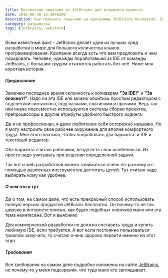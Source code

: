 ```yaml
---
title: Бесплатная лицензия от JetBrains для открытого проекта.
date: 2016-08-26 13:49+0300
description: Как получить лицензию на программы JetBrains бесплатно. Intellij Idea, PhpStorm, WebStorm и прочие продукты бесплатная лицензия.
category: разработка
tags: [jetbrains, webstorm]
---
```


Всем известный факт - JetBrains делает одни из лучших сред разработки в мире для большого количества языков программирования. Компании всегда есть что вам предложить и чем порадовать. Человек, однажды поработавший за IDE от команды JetBrains, с большим трудом откажется работать без неё. Ниже моя короткая история.
 
##### Предисловие
 
Замечаю последнее время склонность к холиварам **"За IDE!"** и **"За блокнот!"**. Надо ли эта IDE или можно обойтись простым редактором с подсветкой синтаксиса, подсказками, плагинами и прочими. Ведь так или иначе повсеместно используются системы сборки проектов, препроцессоры и другие атрибуты удобного быстрого кодинга. 

Да я не профессионал, я даже любителем себя осторожно называю. Но я могу настроить свое рабочее окружение для вполне комфортного труда. Мне этого хватило, чтобы попробовать два варианта: и IDE и текстовый редактор.

Оба варианта считаю рабочими, везде есть свои особенности. Их просто надо учитывать при решении определенной задачи. 

Так вот и web разработкой можно заниматься очень по-разному и с помощью различных инструментов достигать целей. Тут считаю надо выбирать кому как удобнее.

##### О чем это я тут

Да о том, на самом деле, что есть прекрасный способ использовать полную версию продуктов JetBrains бесплатно. Он почему-то не так широко в интернете описан, как будто подобных новичков мало или эта тема неинтесена. Вот и выясним)

Для коммерческой разработки не должно составить труда и купить любимую IDE, если требуется. А вот если постоянно пользоваться триалом замучало, то считаю очень здорово перейти именно на этот этап.

##### Требования

Все требования на самом деле подробно изложены на сайте [JetBrains](https://www.jetbrains.com/buy/opensource/), но почему-то у меня подозрения, что туда мало кто заглядывает. 